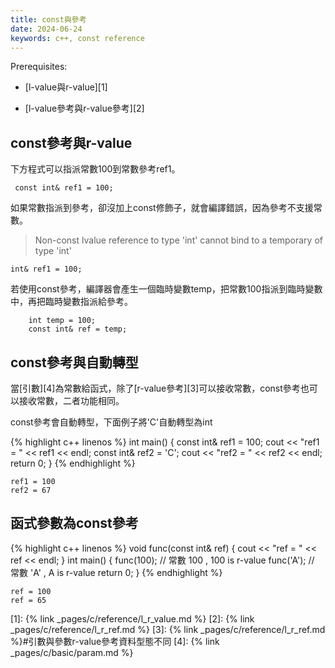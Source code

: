 ```yaml
---
title: const與參考
date: 2024-06-24
keywords: c++, const reference
---
```


Prerequisites:

- [l-value與r-value][1]

- [l-value參考與r-value參考][2]

## const參考與r-value

下方程式可以指派常數100到常數參考ref1。

```
 const int& ref1 = 100;
```

如果常數指派到參考，卻沒加上const修飾子，就會編譯錯誤，因為參考不支援常數。
> Non-const lvalue reference to type 'int' cannot bind to a temporary of type 'int'

```
int& ref1 = 100;
```

若使用const參考，編譯器會產生一個臨時變數temp，把常數100指派到臨時變數中，再把臨時變數指派給參考。
```
    int temp = 100;
    const int& ref = temp;
```

## const參考與自動轉型

當[引數][4]為常數給函式，除了[r-value參考][3]可以接收常數，const參考也可以接收常數，二者功能相同。

const參考會自動轉型，下面例子將'C'自動轉型為int

{% highlight c++ linenos %}
int main() {
    const int& ref1 = 100;
    cout << "ref1 = " << ref1 << endl;
    const int& ref2 = 'C';
    cout << "ref2 = " << ref2 << endl;
    return 0;
}
{% endhighlight %}

```
ref1 = 100
ref2 = 67
```

## 函式參數為const參考

{% highlight c++ linenos %}
void func(const int& ref) {
    cout << "ref = " << ref << endl;
}
int main() {
    func(100); // 常數 100 , 100 is r-value
    func('A'); // 常數 'A' , A is r-value 
    return 0;
}
{% endhighlight %}

```
ref = 100
ref = 65
```


[1]: {% link _pages/c/reference/l_r_value.md %}
[2]: {% link _pages/c/reference/l_r_ref.md %}
[3]: {% link _pages/c/reference/l_r_ref.md %}#引數與參數r-value參考資料型態不同
[4]: {% link _pages/c/basic/param.md %}